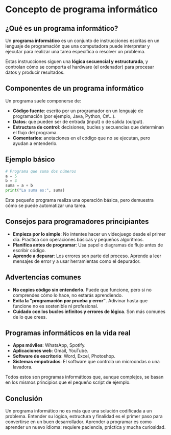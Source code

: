 # Concepto de programa informático

## ¿Qué es un programa informático?

Un **programa informático** es un conjunto de instrucciones escritas en un lenguaje de programación que una computadora puede interpretar y ejecutar para realizar una tarea específica o resolver un problema.

Estas instrucciones siguen una **lógica secuencial y estructurada**, y controlan cómo se comporta el hardware (el ordenador) para procesar datos y producir resultados.

## Componentes de un programa informático

Un programa suele componerse de:

- **Código fuente**: escrito por un programador en un lenguaje de programación (por ejemplo, Java, Python, C#...).
- **Datos**: que pueden ser de entrada (input) o de salida (output).
- **Estructura de control**: decisiones, bucles y secuencias que determinan el flujo del programa.
- **Comentarios**: anotaciones en el código que no se ejecutan, pero ayudan a entenderlo.

## Ejemplo básico

```python
# Programa que suma dos números
a = 5
b = 3
suma = a + b
print("La suma es:", suma)
```

Este pequeño programa realiza una operación básica, pero demuestra cómo se puede automatizar una tarea.

## Consejos para programadores principiantes

- **Empieza por lo simple**: No intentes hacer un videojuego desde el primer día. Practica con operaciones básicas y pequeños algoritmos.
- **Planifica antes de programar**: Usa papel o diagramas de flujo antes de escribir código.
- **Aprende a depurar**: Los errores son parte del proceso. Aprende a leer mensajes de error y a usar herramientas como el depurador.

## Advertencias comunes

- **No copies código sin entenderlo**. Puede que funcione, pero si no comprendes cómo lo hace, no estarás aprendiendo.
- **Evita la "programación por prueba y error"**. Adivinar hasta que funcione no es sostenible ni profesional.
- **Cuidado con los bucles infinitos y errores de lógica**. Son más comunes de lo que crees.

## Programas informáticos en la vida real

- **Apps móviles**: WhatsApp, Spotify.
- **Aplicaciones web**: Gmail, YouTube.
- **Software de escritorio**: Word, Excel, Photoshop.
- **Sistemas empotrados**: El software que controla un microondas o una lavadora.

Todos estos son programas informáticos que, aunque complejos, se basan en los mismos principios que el pequeño script de ejemplo.

## Conclusión

Un programa informático no es más que una solución codificada a un problema. Entender su lógica, estructura y finalidad es el primer paso para convertirse en un buen desarrollador. Aprender a programar es como aprender un nuevo idioma: requiere paciencia, práctica y mucha curiosidad.
